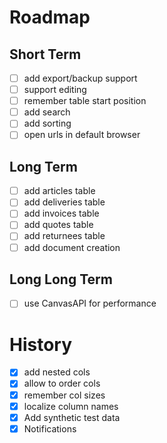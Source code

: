 # Roadmap
## Short Term
- [ ] add export/backup support
- [ ] support editing
- [ ] remember table start position
- [ ] add search
- [ ] add sorting
- [ ] open urls in default browser

## Long Term
- [ ] add articles table
- [ ] add deliveries table
- [ ] add invoices table
- [ ] add quotes table
- [ ] add returnees table
- [ ] add document creation

## Long Long Term
- [ ] use CanvasAPI for performance


# History
- [x] add nested cols
- [x] allow to order cols
- [x] remember col sizes
- [x] localize column names
- [x] Add synthetic test data
- [x] Notifications
